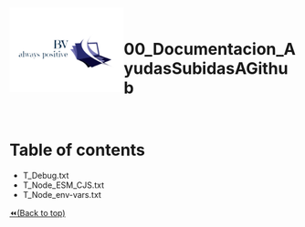 <div>
	<div>
		<img src=https://raw.githubusercontent.com/Byron2016/00_forImages/main/images/Logo_01_00.png align=left alt=MyLogo width=200>
	</div>
	&nbsp;
	<div>
		<h1>00_Documentacion_AyudasSubidasAGithub</h1>
	</div>
</div>

&nbsp;

# Table of contents

-   T_Debug.txt
-   T_Node_ESM_CJS.txt
-   T_Node_env-vars.txt

[⏪(Back to top)](#table-of-contents)
